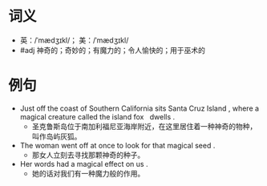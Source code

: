 # 词义
- 英：/ˈmædʒɪkl/； 美：/ˈmædʒɪkl/
- #adj 神奇的；奇妙的；有魔力的；令人愉快的；用于巫术的
# 例句
- Just off the coast of Southern California sits Santa Cruz Island , where a magical creature called the island fox   dwells .
	- 圣克鲁斯岛位于南加利福尼亚海岸附近，在这里居住着一种神奇的物种，叫作岛屿灰狐。
- The woman went off at once to look for that magical seed .
	- 那女人立刻去寻找那颗神奇的种子。
- Her words had a magical effect on us .
	- 她的话对我们有一种魔力般的作用。
